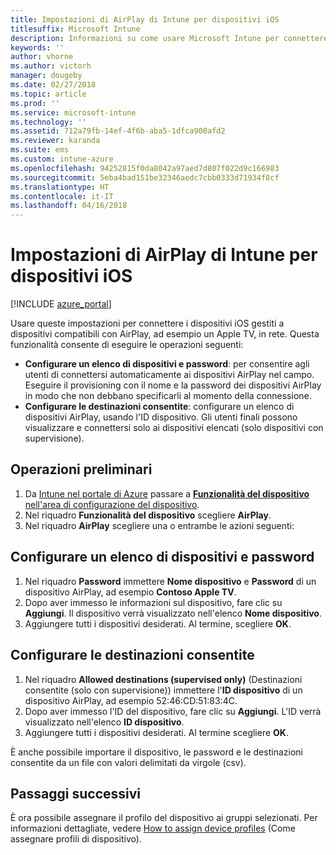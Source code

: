 ```yaml
---
title: Impostazioni di AirPlay di Intune per dispositivi iOS
titlesuffix: Microsoft Intune
description: Informazioni su come usare Microsoft Intune per connettere automaticamente i dispositivi iOS a dispositivi compatibili con AirPlay.
keywords: ''
author: vhorne
ms.author: victorh
manager: dougeby
ms.date: 02/27/2018
ms.topic: article
ms.prod: ''
ms.service: microsoft-intune
ms.technology: ''
ms.assetid: 712a79fb-14ef-4f6b-aba5-1dfca900afd2
ms.reviewer: karanda
ms.suite: ems
ms.custom: intune-azure
ms.openlocfilehash: 94252815f0da8042a97aed7d807f022d9c166983
ms.sourcegitcommit: 5eba4bad151be32346aedc7cbb0333d71934f8cf
ms.translationtype: HT
ms.contentlocale: it-IT
ms.lasthandoff: 04/16/2018
---
```

# <a name="intune-airplay-settings-for-ios-devices"></a>Impostazioni di AirPlay di Intune per dispositivi iOS

[!INCLUDE [azure_portal](./includes/azure_portal.md)]

Usare queste impostazioni per connettere i dispositivi iOS gestiti a dispositivi compatibili con AirPlay, ad esempio un Apple TV, in rete.
Questa funzionalità consente di eseguire le operazioni seguenti:

- **Configurare un elenco di dispositivi e password**: per consentire agli utenti di connettersi automaticamente ai dispositivi AirPlay nel campo. Eseguire il provisioning con il nome e la password dei dispositivi AirPlay in modo che non debbano specificarli al momento della connessione.
- **Configurare le destinazioni consentite**: configurare un elenco di dispositivi AirPlay, usando l'ID dispositivo. Gli utenti finali possono visualizzare e connettersi solo ai dispositivi elencati (solo dispositivi con supervisione).

## <a name="get-started"></a>Operazioni preliminari

1. Da [Intune nel portale di Azure](https://portal.azure.com) passare a [**Funzionalità del dispositivo** nell'area di configurazione del dispositivo](device-features-configure.md). 
1. Nel riquadro **Funzionalità del dispositivo** scegliere **AirPlay**.
2. Nel riquadro **AirPlay** scegliere una o entrambe le azioni seguenti:

## <a name="configure-a-device-and-password-list"></a>Configurare un elenco di dispositivi e password

1. Nel riquadro **Password** immettere **Nome dispositivo** e **Password** di un dispositivo AirPlay, ad esempio **Contoso Apple TV**.
2. Dopo aver immesso le informazioni sul dispositivo, fare clic su **Aggiungi**. Il dispositivo verrà visualizzato nell'elenco **Nome dispositivo**.
3. Aggiungere tutti i dispositivi desiderati. Al termine, scegliere **OK**.


## <a name="configure-allowed-destinations"></a>Configurare le destinazioni consentite

1. Nel riquadro **Allowed destinations (supervised only)** (Destinazioni consentite (solo con supervisione)) immettere l'**ID dispositivo** di un dispositivo AirPlay, ad esempio 52:46:CD:51:83:4C.
2. Dopo aver immesso l'ID del dispositivo, fare clic su **Aggiungi**. L'ID verrà visualizzato nell'elenco **ID dispositivo**.
3. Aggiungere tutti i dispositivi desiderati. Al termine scegliere **OK**.

È anche possibile importare il dispositivo, le password e le destinazioni consentite da un file con valori delimitati da virgole (csv).


## <a name="next-steps"></a>Passaggi successivi

È ora possibile assegnare il profilo del dispositivo ai gruppi selezionati. Per informazioni dettagliate, vedere [How to assign device profiles](device-profile-assign.md) (Come assegnare profili di dispositivo).

